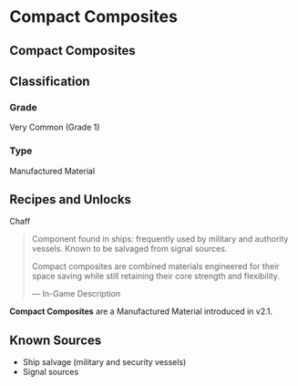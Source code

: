 # Compact Composites
##  Compact Composites

## Classification

### Grade

Very Common (Grade 1)

### Type

Manufactured Material

## Recipes and Unlocks

Chaff

> 
> 
> Component found in ships: frequently used by military and authority vessels. Known to be salvaged from signal sources.
> 
> Compact composites are combined materials engineered for their space saving while still retaining their core strength and flexibility.
> 
> 
> — In-Game Description
> 

**Compact Composites** are a Manufactured Material introduced in v2.1. 

## Known Sources

- Ship salvage (military and security vessels)
- Signal sources